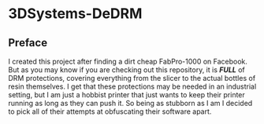 # 3DSystems-DeDRM

## Preface
  I created this project after finding a dirt cheap FabPro-1000 on Facebook. But as you may know if you are checking out this repository, it is ***FULL*** of DRM protections, covering everything from the slicer to the actual bottles of resin themselves. I get that these protections may be needed in an industrial setting, but I am just a hobbist printer that just wants to keep their printer running as long as they can push it. So being as stubborn as I am I decided to pick all of their attempts at obfuscating their software apart. 
